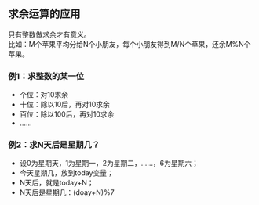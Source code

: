 ## 求余运算的应用
只有整数做求余才有意义。  
比如：M个苹果平均分给N个小朋友，每个小朋友得到M/N个草果，还余M%N个苹果。  
### 例1：求整数的某一位
* 个位：对10求余  
* 十位：除以10后，再对10求余  
* 百位：除以100后，再对10求余  
* ……

### 例2：求N天后是星期几？
* 设0为星期天，1为星期一，2为星期二，……，6为星期六；  
* 今天星期几，放到today变量；  
* N天后，就是today+N；  
* N天后是星期几：(doay+N)%7



